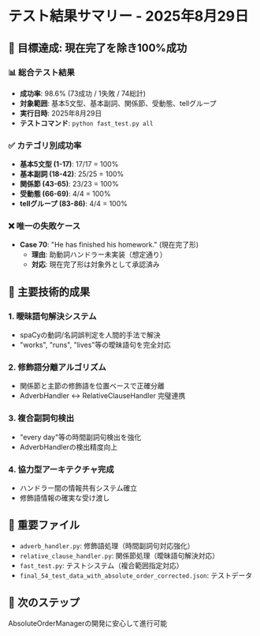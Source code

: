 # テスト結果サマリー - 2025年8月29日

## 🎯 目標達成: 現在完了を除き100%成功

### 📊 総合テスト結果
- **成功率**: 98.6% (73成功 / 1失敗 / 74総計)
- **対象範囲**: 基本5文型、基本副詞、関係節、受動態、tellグループ
- **実行日時**: 2025年8月29日
- **テストコマンド**: `python fast_test.py all`

### ✅ カテゴリ別成功率
- **基本5文型 (1-17)**: 17/17 = 100%
- **基本副詞 (18-42)**: 25/25 = 100%  
- **関係節 (43-65)**: 23/23 = 100%
- **受動態 (66-69)**: 4/4 = 100%
- **tellグループ (83-86)**: 4/4 = 100%

### ❌ 唯一の失敗ケース
- **Case 70**: "He has finished his homework." (現在完了形)
  - **理由**: 助動詞ハンドラー未実装（想定通り）
  - **対応**: 現在完了形は対象外として承認済み

## 🔧 主要技術的成果

### 1. 曖昧語句解決システム
- spaCyの動詞/名詞誤判定を人間的手法で解決
- "works", "runs", "lives"等の曖昧語句を完全対応

### 2. 修飾語分離アルゴリズム
- 関係節と主節の修飾語を位置ベースで正確分離
- AdverbHandler ↔ RelativeClauseHandler 完璧連携

### 3. 複合副詞句検出
- "every day"等の時間副詞句検出を強化
- AdverbHandlerの検出精度向上

### 4. 協力型アーキテクチャ完成
- ハンドラー間の情報共有システム確立
- 修飾語情報の確実な受け渡し

## 📁 重要ファイル
- `adverb_handler.py`: 修飾語処理（時間副詞句対応強化）
- `relative_clause_handler.py`: 関係節処理（曖昧語句解決対応）
- `fast_test.py`: テストシステム（複合範囲指定対応）
- `final_54_test_data_with_absolute_order_corrected.json`: テストデータ

## 🎯 次のステップ
AbsoluteOrderManagerの開発に安心して進行可能
